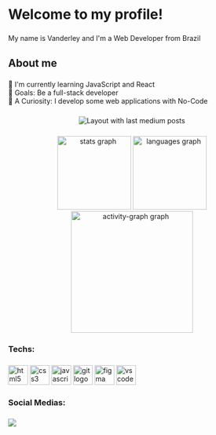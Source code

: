 <h1 align="left">Welcome to my profile!</h1>

###

<p align="left">My name is Vanderley and I'm a Web Developer from Brazil</p>

###

<h2 align="left">About me</h2>

###

<p align="left">📖 I'm currently learning JavaScript and React<br>🎯 Goals: Be a full-stack developer<br>🔎 A Curiosity: I develop some web applications with No-Code</p>

###

<div align="center">
  <img src="https://github-read-medium-git-main.pahlevikun.vercel.app/latest?limit=4&username=VanderleyOliveira&theme=default" alt="Layout with last medium posts"  />
</div>

###

<div align="center">
 <img src="https://github-readme-stats.vercel.app/api?username=VanderleyOliveira&hide_title=false&hide_rank=false&show_icons=true&include_all_commits=true&count_private=true&disable_animations=false&theme=gotham&locale=en&hide_border=false&border_color=17483F&order=1" height="150" alt="stats graph"  />
  <img src="https://github-readme-stats.vercel.app/api/top-langs?username=VanderleyOliveira&locale=en&hide_title=false&layout=compact&card_width=320&langs_count=5&theme=gotham&hide_border=false&border_color=17483F&order=2" height="150" alt="languages graph"  />
  <img src="https://github-readme-activity-graph.vercel.app/graph?username=VanderleyOliveira&radius=8&theme=gotham&area=true&order=5" height="248" alt="activity-graph graph"  />
</div>

###

<h3>Techs:</h3>

###

<div align="left">
  <img src="https://skillicons.dev/icons?i=html" height="40" alt="html5 logo"  />
  <img src="https://skillicons.dev/icons?i=css" height="40" alt="css3 logo"  />
  <img src="https://skillicons.dev/icons?i=js" height="40" alt="javascript logo"  />
  <img src="https://skillicons.dev/icons?i=git" height="40" alt="git logo"  />
  <img src="https://skillicons.dev/icons?i=figma" height="40" alt="figma logo"  />
  <img src="https://skillicons.dev/icons?i=vscode" height="40" alt="vscode logo"  />
</div>

###

<h3 align="left">Social Medias:</h3>

###

<div align="left">
  <a href="https://www.linkedin.com/in/vanderley-oliveira/" target="_blank">
    <img src="https://img.shields.io/badge/-LinkedIn-000?style=for-the-badge&logo=linkedin&logoColor=blue" />
  </a>
</div>
